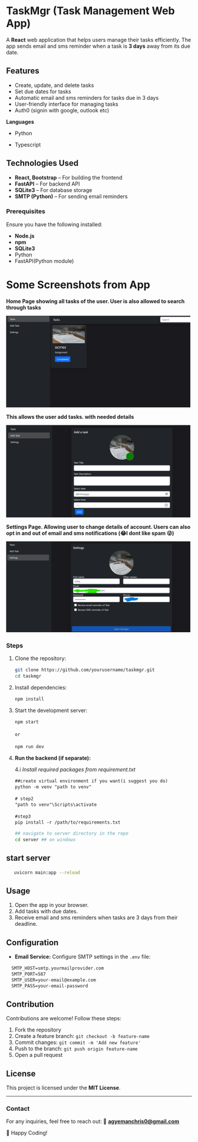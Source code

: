 # TaskMgr (Task Management Web App)

A **React** web application that helps users manage their tasks efficiently. The app sends email and sms reminder when a task is **3 days** away from its due date.

## Features

- Create, update, and delete tasks
- Set due dates for tasks
- Automatic email and sms reminders for tasks due in 3 days
- User-friendly interface for managing tasks
- Auth0 (signin with google, outlook etc)

**Languages**

- Python

- Typescript

## Technologies Used

- **React, Bootstrap** – For building the frontend
- **FastAPI** – For backend API
- **SQLite3** – For database storage
- **SMTP (Python)** – For sending email reminders

### Prerequisites

Ensure you have the following installed:

- **Node.js**
- **npm**
- **SQLite3**
- Python
- FastAPI(Python module)

# Some Screenshots from App

**Home Page showing all tasks of the user. User is also allowed to search through tasks**

<img src="./public/repo/github.png" width="500" title="Home">

**This allows the user add tasks. with needed details**

<img src="./public/repo/add_task.png" width="500" title="Add Task">

**Settings Page. Allowing user to change details of account. Users can also opt in and out of email and sms notifications (😂I dont like spam 😜)**

<img src="./public/repo/setting.png" width="500" title="Settings">

### Steps

1. Clone the repository:
   
   ```sh
   git clone https://github.com/yourusername/taskmgr.git
   cd taskmgr
   ```

2. Install dependencies:
   
   ```sh
   npm install
   ```

3. Start the development server:
   
   ```sh
   npm start
   
   or
   
   npm run dev
   ```

4. **Run the backend (if separate):**
   
   4.i *Install required packages from requirement.txt*
   
   ```shell
   ##create virtual environment if you want(i suggest you do)
   python -m venv "path to venv"
   
   # step2
   "path to venv"\Scripts\activate
   
   #step3
   pip install -r /path/to/requirements.txt
   ```
   
   ```sh
   ## navigate to server directory in the repo
   cd server ## on windows
   ```

## start server

```sh
   uvicorn main:app --reload
```

## Usage

1. Open the app in your browser.
2. Add tasks with due dates.
3. Receive email and sms reminders when tasks are 3 days from their deadline.

## Configuration

- **Email Service:** Configure SMTP settings in the `.env` file:

```env
  SMTP_HOST=smtp.yourmailprovider.com
  SMTP_PORT=587
  SMTP_USER=your-email@example.com
  SMTP_PASS=your-email-password
```

## Contribution

Contributions are welcome! Follow these steps:

1. Fork the repository
2. Create a feature branch: `git checkout -b feature-name`
3. Commit changes: `git commit -m 'Add new feature'`
4. Push to the branch: `git push origin feature-name`
5. Open a pull request

## License

This project is licensed under the **MIT License**.

---

### Contact

For any inquiries, feel free to reach out:
📧 **[agyemanchris0@gmail.com](mailto:agyemanchris0@gmail.com)**

🚀 Happy Coding!
